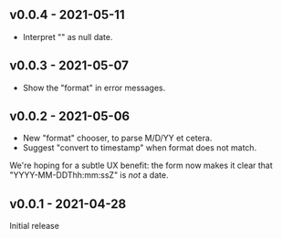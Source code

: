 v0.0.4 - 2021-05-11
-------------------

* Interpret "" as null date.

v0.0.3 - 2021-05-07
-------------------

* Show the "format" in error messages.

v0.0.2 - 2021-05-06
-------------------

* New "format" chooser, to parse M/D/YY et cetera.
* Suggest "convert to timestamp" when format does not match.

We're hoping for a subtle UX benefit: the form now makes it clear
that "YYYY-MM-DDThh:mm:ssZ" is _not_ a date.

v0.0.1 - 2021-04-28
-------------------

Initial release
